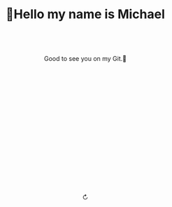 # <p align="center">👋Hello my name is Michael</p>
<br>
<br>
<p align="center">Good to see you on my Git.📕</p>
<br>
<br>
<br>
<br>
<br>
<br>
<br>
<br>
<br>
<br>
<br>
<br>
<br>
<br>
<br>
<br>

<p align="center">↻</p>
